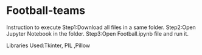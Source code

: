 # Football-teams
Instruction to execute
Step1:Download all files in a same folder.
Step2:Open Jupyter Notebook in the folder.
Step3:Open Football.ipynb file and run it.

Libraries Used:Tkinter, PIL ,Pillow
